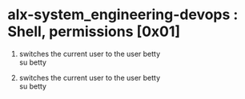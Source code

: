 # alx-system_engineering-devops : Shell, permissions [0x01]

1) switches the current user to the user betty
<br>su betty<br>

2) switches the current user to the user betty
<br>su betty<br>
